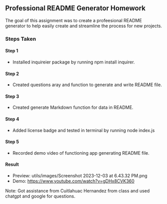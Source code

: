 ## Professional README Generator Homework

The goal of this assignment was to create a profeesional README generator to help easily create and streamline the process for new projects.

### Steps Taken

#### Step 1 
- Installed inquireier package by running npm install inquirer.

#### Step 2
- Created questions aray and function to generate and write README file.

#### Step 3
- Created generate Markdown function for data in README.

#### Step 4
- Added license badge and tested in terminal by running node index.js

#### Step 5
- Recorded demo video of functioning app generating README file.

#### Result
- Preview: utils/images/Screenshot 2023-12-03 at 6.43.32 PM.png 
- Demo: https://www.youtube.com/watch?v=gDHx8CVK360

Note: Got assistance from Cuitlahuac Hernandez from class and used chatgpt and google for questions.